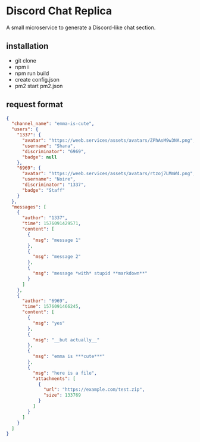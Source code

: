 # Discord Chat Replica

A small microservice to generate a Discord-like chat section.

## installation

 - git clone
 - npm i
 - npm run build
 - create config.json
 - pm2 start pm2.json

## request format

```json
{
  "channel_name": "emma-is-cute",
  "users": {
    "1337": {
      "avatar": "https://weeb.services/assets/avatars/ZPhAsM9w3NA.png",
      "username": "Shana",
      "discriminator": "6969",
      "badge": null
    },
    "6969": {
      "avatar": "https://weeb.services/assets/avatars/rtzoj7LMmW4.png",
      "username": "Noire",
      "discriminator": "1337",
      "badge": "Staff"
    }
  },
  "messages": [
    {
      "author": "1337",
      "time": 1576091429571,
      "content": [
        {
          "msg": "message 1"
        },
        {
          "msg": "message 2"
        },
        {
          "msg": "message *with* stupid **markdown**"
        }
      ]
    },
    {
      "author": "6969",
      "time": 1576091466245,
      "content": [
        {
          "msg": "yes"
        },
        {
          "msg": "__but actually__"
        },
        {
          "msg": "emma is ***cute***"
        },
        {
          "msg": "here is a file",
          "attachments": [
            {
              "url": "https://example.com/test.zip",
              "size": 133769
            }
          ]
        }
      ]
    }
  ]
}
```
